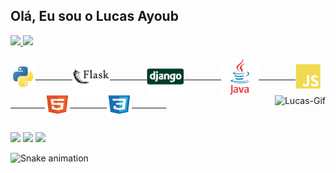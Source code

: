 ## Olá, Eu sou o Lucas Ayoub 
 <div>
  <a href="https://github.com/LucasAyoub">
  <img height="180em" src="https://github-readme-stats.vercel.app/api?username=LucasAyoub&show_icons=true&theme=synthwave&include_all_commits=true&count_private=true"/>
  <img height="180em" src="https://github-readme-stats.vercel.app/api/top-langs/?username=LucasAyoub&layout=compact&langs_count=7&theme=synthwave"/>
</div>
<div style="display: inline_block"><br>
  <img align="center" alt="Lucas-Python" height="40" width="40" src="https://raw.githubusercontent.com/devicons/devicon/master/icons/python/python-original.svg">
  &nbsp;&nbsp;&nbsp;&nbsp;&nbsp;&nbsp;&nbsp;&nbsp;&nbsp;&nbsp;&nbsp;&nbsp;&nbsp;
  <img align="center" alt="Lucas-Flask" height="60" width="60" src="https://github.com/devicons/devicon/blob/master/icons/flask/flask-original-wordmark.svg">
  &nbsp;&nbsp;&nbsp;&nbsp;&nbsp;&nbsp;&nbsp;&nbsp;&nbsp;&nbsp;&nbsp;&nbsp;&nbsp;
  <img align="center" alt="Lucas-Django" height="60" width="60" src="https://github.com/devicons/devicon/blob/master/icons/django/django-plain.svg">
  &nbsp;&nbsp;&nbsp;&nbsp;&nbsp;&nbsp;&nbsp;&nbsp;&nbsp;&nbsp;&nbsp;&nbsp;&nbsp;
  <img align="center" alt="Lucas-Java" height="60" width="60" src="https://github.com/devicons/devicon/blob/master/icons/java/java-original-wordmark.svg">
  &nbsp;&nbsp;&nbsp;&nbsp;&nbsp;&nbsp;&nbsp;&nbsp;&nbsp;&nbsp;&nbsp;&nbsp;&nbsp;
  <img align="center" alt="Lucas-Js" height="40" width="40" src="https://raw.githubusercontent.com/devicons/devicon/master/icons/javascript/javascript-plain.svg">
  &nbsp;&nbsp;&nbsp;&nbsp;&nbsp;&nbsp;&nbsp;&nbsp;&nbsp;&nbsp;&nbsp;&nbsp;&nbsp;
  <img align="center" alt="Lucas-HTML" height="30" width="40" src="https://raw.githubusercontent.com/devicons/devicon/master/icons/html5/html5-original.svg">
  &nbsp;&nbsp;&nbsp;&nbsp;&nbsp;&nbsp;&nbsp;&nbsp;&nbsp;&nbsp;&nbsp;&nbsp;&nbsp;
  <img align="center" alt="Lucas-CSS" height="30" width="40" src="https://raw.githubusercontent.com/devicons/devicon/master/icons/css3/css3-original.svg">
  &nbsp;&nbsp;&nbsp;&nbsp;&nbsp;&nbsp;&nbsp;&nbsp;&nbsp;&nbsp;&nbsp;&nbsp;&nbsp;
  <img align="right" alt="Lucas-Gif" src="https://cdn.discordapp.com/attachments/795358919417397249/825430589581688872/hi.gif">
</div>
  
  ##
  
  <div>
  <a href="https://www.instagram.com/luc.ayoub/" target="_blank"><img src="https://img.shields.io/badge/-Instagram-%23E4405F?style=for-the-badge&logo=instagram&logoColor=white" target="_blank"></a>
  <a href = "mailto:lucas.ayoub123@gmail.com"><img src="https://img.shields.io/badge/-Gmail-%23333?style=for-the-badge&logo=gmail&logoColor=white" target="_blank"></a>
  <a href="https://www.linkedin.com/in/lucas-ayoub-549a72201/" target="_blank"><img src="https://img.shields.io/badge/-LinkedIn-%230077B5?style=for-the-badge&logo=linkedin&logoColor=white" target="_blank"></a> 
  </div> 

  ![Snake animation](https://github.com/LucasAyoub/LucasAyoub/blob/output/github-contribution-grid-snake.svg)
